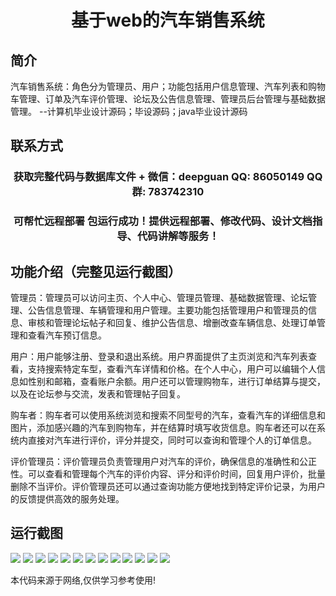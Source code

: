 <p><h1 align="center">基于web的汽车销售系统</h1></p>

## 简介
汽车销售系统：角色分为管理员、用户；功能包括用户信息管理、汽车列表和购物车管理、订单及汽车评价管理、论坛及公告信息管理、管理员后台管理与基础数据管理。    --计算机毕业设计源码；毕设源码；java毕业设计源码


## 联系方式
<p><h3 align="center">获取完整代码与数据库文件 + 微信：deepguan QQ: 86050149 QQ群: 783742310</h3></p>
<p><h3 align="center">可帮忙远程部署 包运行成功！提供远程部署、修改代码、设计文档指导、代码讲解等服务！</h3></p>

## 功能介绍（完整见运行截图）
管理员：管理员可以访问主页、个人中心、管理员管理、基础数据管理、论坛管理、公告信息管理、车辆管理和用户管理。主要功能包括管理用户和管理员的信息、审核和管理论坛帖子和回复、维护公告信息、增删改查车辆信息、处理订单管理和查看汽车预订信息。

用户：用户能够注册、登录和退出系统。用户界面提供了主页浏览和汽车列表查看，支持搜索特定车型，查看汽车详情和价格。在个人中心，用户可以编辑个人信息如性别和邮箱，查看账户余额。用户还可以管理购物车，进行订单结算与提交，以及在论坛参与交流，发表和管理帖子回复。

购车者：购车者可以使用系统浏览和搜索不同型号的汽车，查看汽车的详细信息和图片，添加感兴趣的汽车到购物车，并在结算时填写收货信息。购车者还可以在系统内直接对汽车进行评价，评分并提交，同时可以查询和管理个人的订单信息。

评价管理员：评价管理员负责管理用户对汽车的评价，确保信息的准确性和公正性。可以查看和管理每个汽车的评价内容、评分和评价时间，回复用户评价，批量删除不当评价。评价管理员还可以通过查询功能方便地找到特定评价记录，为用户的反馈提供高效的服务处理。


## 运行截图
![](https://bs-1329754181.cos.ap-shanghai.myqcloud.com/spring/WebCarSalesSystem/img/001.jpg)
![](https://bs-1329754181.cos.ap-shanghai.myqcloud.com/spring/WebCarSalesSystem/img/002.jpg)
![](https://bs-1329754181.cos.ap-shanghai.myqcloud.com/spring/WebCarSalesSystem/img/003.jpg)
![](https://bs-1329754181.cos.ap-shanghai.myqcloud.com/spring/WebCarSalesSystem/img/004.jpg)
![](https://bs-1329754181.cos.ap-shanghai.myqcloud.com/spring/WebCarSalesSystem/img/005.jpg)
![](https://bs-1329754181.cos.ap-shanghai.myqcloud.com/spring/WebCarSalesSystem/img/006.jpg)
![](https://bs-1329754181.cos.ap-shanghai.myqcloud.com/spring/WebCarSalesSystem/img/007.jpg)
![](https://bs-1329754181.cos.ap-shanghai.myqcloud.com/spring/WebCarSalesSystem/img/008.jpg)
![](https://bs-1329754181.cos.ap-shanghai.myqcloud.com/spring/WebCarSalesSystem/img/009.jpg)
![](https://bs-1329754181.cos.ap-shanghai.myqcloud.com/spring/WebCarSalesSystem/img/010.jpg)
![](https://bs-1329754181.cos.ap-shanghai.myqcloud.com/spring/WebCarSalesSystem/img/011.jpg)
![](https://bs-1329754181.cos.ap-shanghai.myqcloud.com/spring/WebCarSalesSystem/img/012.jpg)
![](https://bs-1329754181.cos.ap-shanghai.myqcloud.com/spring/WebCarSalesSystem/img/013.jpg)

<p>本代码来源于网络,仅供学习参考使用!</p>
